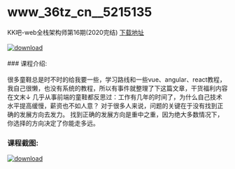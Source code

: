 # www_36tz_cn__5215135
KK吧-web全栈架构师第16期(2020完结)
[下载地址](http://www.36tz.cn/article/5215135 "下载地址")
<br/></br>[![download](http://36tz.cn/muke_img/2020_09_2.png "下载地址")](http://www.36tz.cn/article/5215135 "下载地址")
<br/></br>### 课程介绍:<br/></br>很多童鞋总是时不时的给我要一些，学习路线和一些vue、angular、react教程，我自己很懒，也没有系统的教程，所以有事件就整理了下这篇文章，干货福利内容 在文末↓
几乎从事前端的童鞋都反思过：工作有几年的时间了，为什么自己技术水平提高缓慢，薪资也不如人意？
对于很多人来说，问题的关键在于没有找到正确的发展方向去发力。
找到正确的发展方向是重中之重，因为绝大多数情况下，你选择的方向决定了你能走多远。

### 课程截图:
[![download](http://36tz.cn/muke_img/2020_09_1.png "下载地址")](http://www.36tz.cn/article/5215135 "下载地址")
